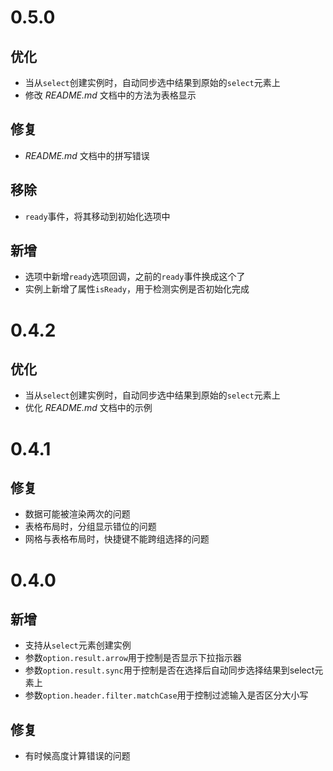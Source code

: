 # 0.5.0
## 优化

- 当从`select`创建实例时，自动同步选中结果到原始的`select`元素上
- 修改 *README.md* 文档中的方法为表格显示

## 修复

- *README.md* 文档中的拼写错误

## 移除

- `ready`事件，将其移动到初始化选项中

## 新增

- 选项中新增`ready`选项回调，之前的`ready`事件换成这个了
- 实例上新增了属性`isReady`，用于检测实例是否初始化完成

# 0.4.2
## 优化

- 当从`select`创建实例时，自动同步选中结果到原始的`select`元素上
- 优化 *README.md* 文档中的示例

# 0.4.1
## 修复

- 数据可能被渲染两次的问题
- 表格布局时，分组显示错位的问题
- 网格与表格布局时，快捷键不能跨组选择的问题

# 0.4.0
## 新增

- 支持从`select`元素创建实例
- 参数`option.result.arrow`用于控制是否显示下拉指示器
- 参数`option.result.sync`用于控制是否在选择后自动同步选择结果到select元素上
- 参数`option.header.filter.matchCase`用于控制过滤输入是否区分大小写

## 修复

- 有时候高度计算错误的问题